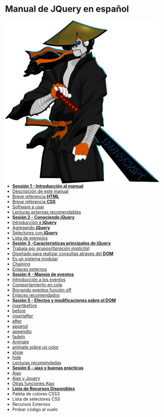 # Manual de JQuery en español

<img src="img/samurai_javascript.png" align="right" alt="el chaco samurai javascript" />

 - [**Sessión 1 - Introducción al manual**](./sesion01/index.html)
  - [Descripción de este manual]()
  - [Breve referencia <strong>HTML</strong>]()
  - [Breve referencia <strong>CSS</strong>]()
  - [Software a usar]()
  - [Lecturas externas recomendables]()
 - [**Sesión 2 - Conociendo jQuery**](./sesion02/index.html)
  - [Introducción a <strong>jQuery</strong>]()
  - [Agregando <strong>jQuery</strong>]()
  - [Selectores con <strong>jQuery</strong>]()
  - [Lista de ejemplos]()
 - [**Sesión 3 -Caracteristicas principales de jQuery**](./sesion03/index.html)
  - [Trabaja por grupos(<em>Iteración implicita</em>)]()
  - [Diseñado para realizar consultas atraves del <strong>DOM</strong>]()
  - [Es un sistema modular]()
  - [Chaining]()
  - [Enlaces externos]()
 - [**Sesión 4 - Manejo de eventos**](./sesion04/index.html)
  - [Introducción a los eventos]()
  - [Comportamiento en cola]()
  - [Borrando eventos función off]()
  - [Enlaces recomendados]()
 - [**Sesión 5 - Efectos y modificaciones sobre el DOM**](./sesion05/index.html)
  - [insertbefore]()
  - [before]()
  - [insertafter]()
  - [after]()
  - [append]()
  - [appendto]()
  - [fadeIn]()
  - [Animate]()
  - [animate sobre un color]()
  - [show]()
  - [hide]()
  - [Lecturas recomendadas]()
 - [**Sesión 6 - ajax y buenas prácticas**](./sesion06/index.html)
  - [Ajax]()
  - [Ajax y Jquery]()
  - [Otras funciones Ajax]()
 - [**Lista de Recursos Disponibles**](./recursos/index.html)
  - Paleta de colores CSS3
  - Lista de selectores CSS
  - Recursos Externos
  - Probar código al vuelo

